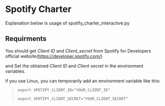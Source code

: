 # Spotify Charter
Explanation below is usage of spotify_charter_interactive.py

## Requirments
You should get *Client ID* and *Client_secret* from Spotify for Developers official website(https://developer.spotify.com/)

and Set the obtained *Client ID* and *Client secret* in the environment variables.

if you use Linux, you can temporarily add an environment variable like this:

>`export SPOTIPY_CLIENT_ID="YOUR_CLIENT_ID"`
>
>`export SPOTIPY_CLIENT_SECRET="YOUR_CLIENT_SECRET"`
